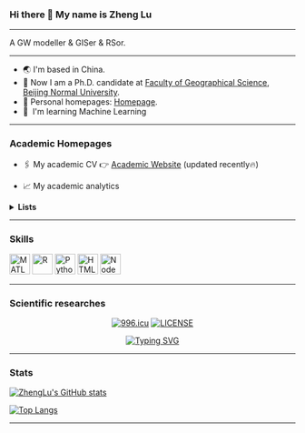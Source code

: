 ### Hi there 👋 My name is Zheng Lu

------------------

A GW modeller & GISer & RSor.

------------------

* 🌏 I'm based in China.
* 🏢 Now I am a Ph.D. candidate at [Faculty of Geographical Science](https://geo.bnu.edu.cn/), [Beijing Normal University](https://www.bnu.edu.cn/).
* 📶 Personal homepages: [Homepage](https://adamzhenglu.github.io/Homepage/).
* 🧠  I'm learning Machine Learning

------------------

### Academic Homepages
- 🖇️ My academic CV 👉 [Academic Website](https://adamzhenglu.github.io/zhenglu/) (updated recently🔥)

- 📈 My academic analytics 

<details>
<summary><strong>Lists</strong></summary>

|  ID  | Website                                                                         |
|-----:|---------------------------------------------------------------------------------|
|     1| [Google Scholar](https://scholar.google.com/citations?user=Y59A2dsAAAAJ&hl=en)  |
|     2| [Research Gate](https://www.researchgate.net/profile/Zheng-Lu-17/)              |
|     3| [ORCid](https://orcid.org/0000-0002-0287-5826)                                  |

</details>

------------------

### Skills

<p align="left">
      <a href="https://www.mathworks.com/" target="_blank" rel="noreferrer"><img src="https://cdn.jsdelivr.net/gh/devicons/devicon/icons/matlab/matlab-original.svg" width="36" height="36" alt="MATLAB" /></a>
      <a href="https://www.r-project.org/" target="_blank" rel="noreferrer"><img src="https://cdn.jsdelivr.net/gh/devicons/devicon/icons/r/r-original.svg" width="36" height="36" alt="R" /></a>
      <a href="https://www.python.org/" target="_blank" rel="noreferrer"><img src="https://cdn.jsdelivr.net/gh/devicons/devicon/icons/python/python-original.svg" width="36" height="36" alt="Python" /></a>
      <a href="http://www.html5.com/" target="_blank" rel="noreferrer"><img src="https://cdn.jsdelivr.net/gh/devicons/devicon/icons/html5/html5-original.svg" width="36" height="36" alt="HTML5" /></a>
      <a href="https://nodejs.org/en/" target="_blank" rel="noreferrer"><img src="https://cdn.jsdelivr.net/gh/devicons/devicon/icons/nodejs/nodejs-original.svg" width="36" height="36" alt="NodeJS" /></a>
</p>

------------------

### Scientific researches

<div align="center">
      <a href="https://996.icu"><img src="https://img.shields.io/badge/link-996.icu-red.svg" alt="996.icu" /></a>
      <a href="https://github.com/996icu/996.ICU/blob/master/LICENSE"><img src="https://img.shields.io/badge/license-Anti%20996-blue.svg" alt="LICENSE" /></a>
</div>

<p align="center">
      <a href="https://git.io/typing-svg">
            <img src="https://readme-typing-svg.herokuapp.com?font=Consolas&weight=300&size=23&duration=5000&pause=1000&color=000000&center=true&vCenter=true&random=false&width=435&height=30&lines=Cheerful+and+Hopeful" 
                  alt="Typing SVG" /></a>
</p>

------------------

### Stats
<!-- theme: dark, radical, merko, gruvbox, tokyonight, onedark, cobalt, synthwave, highcontrast, dracula -->

[![ZhengLu's GitHub stats](https://github-readme-stats.vercel.app/api?username=AdamZhengLu&hide=contribs,issues,prs&show_icons=true&show_owner=true)](https://github.com/AdamZhengLu/github-readme-stats)

[![Top Langs](https://github-readme-stats.vercel.app/api/top-langs/?username=AdamZhengLu)](https://github.com/AdamZhengLu/github-readme-stats)

----

<!-- default -->
<!--
**AdamZhengLu/AdamZhengLu** is a ✨ _special_ ✨ repository because its `README.md` (this file) appears on your GitHub profile.

Here are some ideas to get you started:

- 🔭 I’m currently working on ...
- 🌱 I’m currently learning ...
- 👯 I’m looking to collaborate on ...
- 🤔 I’m looking for help with ...
- 💬 Ask me about ...
- 📫 How to reach me: ...
- 😄 Pronouns: ...
- ⚡ Fun fact: ...
-->
